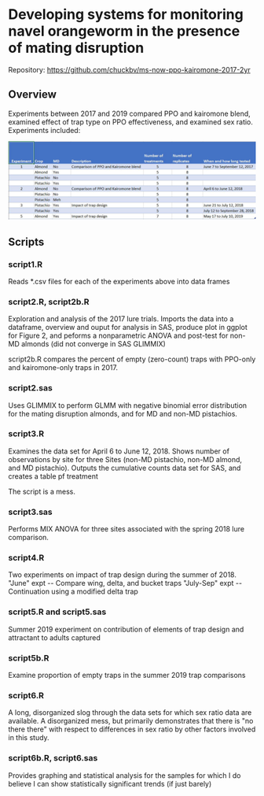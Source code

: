 # Developing systems for monitoring navel orangeworm in the presence of mating disruption

Repository: https://github.com/chuckbv/ms-now-ppo-kairomone-2017-2yr

## Overview
Experiments between 2017 and 2019 compared PPO and kairomone blend, examined 
effect of trap type on PPO effectiveness, and examined sex ratio. Experiments
included:

![Experiments table in ./doc/Experiments.csv](/doc/Experiments.JPG)


## Scripts

### script1.R

Reads *.csv files for each of the experiments above into data frames

### script2.R, script2b.R 

Exploration and analysis of the 2017 lure trials. Imports the data into a 
dataframe, overview and ouput for analysis in SAS, produce plot in ggplot
for Figure 2, and peforms a nonparametric ANOVA and post-test for 
non-MD almonds (did not converge in SAS GLIMMIX)

script2b.R compares the percent of empty (zero-count) traps with PPO-only
and kairomone-only traps in 2017.

### script2.sas

Uses GLIMMIX to perform GLMM with negative binomial error distribution
for the mating disruption almonds, and for MD and non-MD pistachios.

### script3.R

Examines the data set for April 6 to June 12, 2018. Shows number of
observations by site for three Sites (non-MD pistachio, non-MD almond, and
MD pistachio). Outputs the cumulative counts data set for SAS, and
creates a table pf treatment 

The script is a mess.

### script3.sas

Performs MIX ANOVA for three sites associated with the spring 2018 lure 
comparison.

### script4.R

Two experiments on impact of trap design during the summer of 2018.
"June" expt -- Compare wing, delta, and bucket traps
"July-Sep" expt -- Continuation using a modified delta trap

### script5.R and script5.sas

Summer 2019 experiment on contribution of elements of trap design
and attractant to adults captured

### script5b.R

Examine proportion of empty traps in the summer 2019 trap comparisons

### script6.R

A long, disorganized slog through the data sets for which sex ratio data
are available. A disorganized mess, but primarily demonstrates that there
is "no there there" with respect to differences in sex ratio by other
factors involved in this study.

### script6b.R, script6.sas

Provides graphing and statistical analysis for the samples for which I
do believe I can show statistically significant trends (if just barely)




